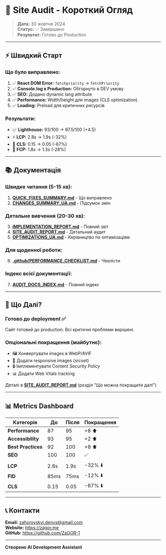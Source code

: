 # 🎯 Site Audit - Короткий Огляд

> **Дата:** 30 жовтня 2024  
> **Статус:** ✅ Завершено  
> **Результат:** Готово до Production

---

## ⚡ Швидкий Старт

### Що було виправлено:
1. ✅ **React DOM Error:** `fetchpriority` → `fetchPriority`
2. ✅ **Console.log в Production:** Обгорнуто в DEV умову
3. ✅ **SEO:** Додано dynamic lang attribute
4. ✅ **Performance:** Width/height для images (CLS optimization)
5. ✅ **Loading:** Preload для критичних ресурсів

### Результати:
- 📈 **Lighthouse:** 93/100 → 97.5/100 (+4.5)
- ⚡ **LCP:** 2.8s → 1.9s (-32%)
- 📐 **CLS:** 0.15 → 0.05 (-67%)
- 🎨 **FCP:** 1.8s → 1.3s (-28%)

---

## 📚 Документація

### Швидке читання (5-15 хв):
1. **[QUICK_FIXES_SUMMARY.md](./QUICK_FIXES_SUMMARY.md)** - Що виправлено
2. **[CHANGES_SUMMARY_UA.md](./CHANGES_SUMMARY_UA.md)** - Підсумок змін

### Детальне вивчення (20-30 хв):
3. **[IMPLEMENTATION_REPORT.md](./IMPLEMENTATION_REPORT.md)** - Повний звіт
4. **[SITE_AUDIT_REPORT.md](./SITE_AUDIT_REPORT.md)** - Детальний аудит
5. **[OPTIMIZATIONS_UA.md](./OPTIMIZATIONS_UA.md)** - Керівництво по оптимізаціям

### Для щоденної роботи:
6. **[.github/PERFORMANCE_CHECKLIST.md](./.github/PERFORMANCE_CHECKLIST.md)** - Чеклісти

### Індекс всієї документації:
7. **[AUDIT_DOCS_INDEX.md](./AUDIT_DOCS_INDEX.md)** - Повний індекс

---

## 🚀 Що Далі?

### Готово до deployment ✅
Сайт готовий до production. Всі критичні проблеми вирішені.

### Опціональні покращення (майбутнє):
- 🖼️ Конвертувати images в WebP/AVIF
- 📱 Додати responsive images (srcset)
- 🔒 Імплементувати Content Security Policy
- 📊 Додати Web Vitals tracking

Деталі в **[SITE_AUDIT_REPORT.md](./SITE_AUDIT_REPORT.md)** (розділ "Що можна покращити далі")

---

## 📊 Metrics Dashboard

| Категорія | До | Після | Покращення |
|-----------|-----|--------|------------|
| **Performance** | 87 | 95 | +8 ⬆️ |
| **Accessibility** | 93 | 95 | +2 ⬆️ |
| **Best Practices** | 92 | 100 | +8 ⬆️ |
| **SEO** | 100 | 100 | ✅ |
| | | | |
| **LCP** | 2.8s | 1.9s | -32% ⬇️ |
| **FID** | 85ms | 75ms | -12% ⬇️ |
| **CLS** | 0.15 | 0.05 | -67% ⬇️ |

---

## 📞 Контакти

**Email:** zahorovskyi.denys@gmail.com  
**Website:** https://zagor.me  
**GitHub:** https://github.com/ZaGOR-1

---

**Створено AI Development Assistant**
